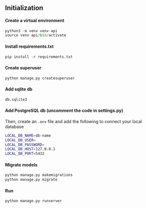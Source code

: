## Initialization

#### Create a virtual environment

```python
python3 -m venv venv-api
source venv-api/bin/activate
```

#### Install requirements.txt

```python
pip install -r requirements.txt
```

#### Create superuser

```python
python manage.py createsuperuser
```

#### Add sqlite db

```bash
db.sqlite3
```

#### Add PostgreSQL db (uncomment the code in settings.py)
Then, create an `.env` file  and add the following to connect your local database
 
```bash
LOCAL_DB_NAME=db-name
LOCAL_DB_USER=
LOCAL_DB_PASSWORD=
LOCAL_DB_HOST=127.0.0.1
LOCAL_DB_PORT=5432
```

#### Migrate models

```python
python manage.py makemigrations
python manage.py migrate
```

#### Run

```python
python manage.py runserver
```
